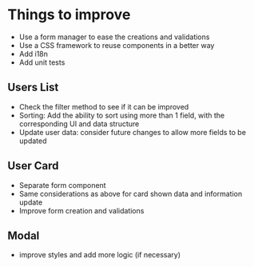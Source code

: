 # Things to improve

- Use a form manager to ease the creations and validations
- Use a CSS framework to reuse components in a better way
- Add i18n
- Add unit tests

## Users List

- Check the filter method to see if it can be improved
- Sorting: Add the ability to sort using more than 1 field, with the corresponding UI and data structure
- Update user data: consider future changes to allow more fields to be updated

## User Card

- Separate form component
- Same considerations as above for card shown data and information update
- Improve form creation and validations

## Modal

- improve styles and add more logic (if necessary)
